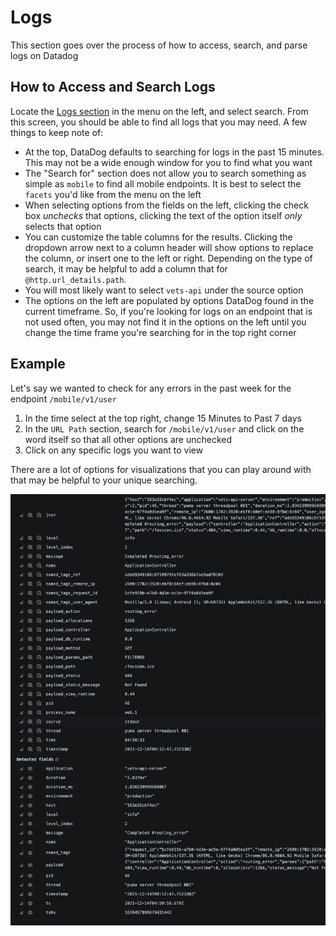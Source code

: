 # Logs

This section goes over the process of how to access, search, and parse logs on Datadog

## How to Access and Search Logs

Locate the [Logs section](https://vagov.ddog-gov.com/logs?query=&cols=host%2Cservice&index=%2A&messageDisplay=inline&stream_sort=desc&viz=stream&from_ts=1684258977199&to_ts=1684259877199&live=true) in the menu on the left, and select search. From this screen, you should be able to find all logs that you may need. A few things to keep note of:
- At the top, DataDog defaults to searching for logs in the past 15 minutes. This may not be a wide enough window for you to find what you want
- The "Search for" section does not allow you to search something as simple as `mobile` to find all mobile endpoints. It is best to select the `facets` you'd like from the menu on the left
- When selecting options from the fields on the left, clicking the check box *unchecks* that options, clicking the text of the option itself *only* selects that option
- You can customize the table columns for the results. Clicking the dropdown arrow next to a column header will show options to replace the column, or insert one to the left or right. Depending on the type of search, it may be helpful to add a column that for `@http.url_details.path`.
- You will most likely want to select `vets-api` under the source option
- The options on the left are populated by options DataDog found in the current timeframe. So, if you're looking for logs on an endpoint that is not used often, you may not find it in the options on the left until you change the time frame you're searching for in the top right corner


## Example

Let's say we wanted to check for any errors in the past week for the endpoint `/mobile/v1/user`

1. In the time select at the top right, change 15 Minutes to Past 7 days
2. In the `URL Path` section, search for `/mobile/v1/user` and click on the word itself so that all other options are unchecked
3. Click on any specific logs you want to view

There are a lot of options for visualizations that you can play around with that may be helpful to your unique searching. 

![](../../../../static/img/backend/grafana-loki-detected-fields.png)
